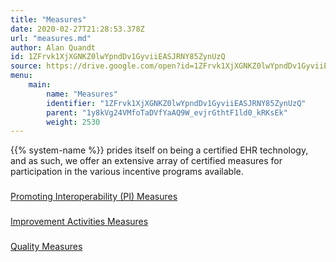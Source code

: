```yaml
---
title: "Measures"
date: 2020-02-27T21:28:53.378Z
url: "measures.md"
author: Alan Quandt
id: 1ZFrvk1XjXGNKZ0lwYpndDv1GyviiEASJRNY85ZynUzQ
source: https://drive.google.com/open?id=1ZFrvk1XjXGNKZ0lwYpndDv1GyviiEASJRNY85ZynUzQ
menu:
    main:
        name: "Measures"
        identifier: "1ZFrvk1XjXGNKZ0lwYpndDv1GyviiEASJRNY85ZynUzQ"
        parent: "1y8kVg24VMfoTaDVfYaAQ9W_evjrGthtF1ld0_kRKsEk"
        weight: 2530
---
```











{{% system-name %}} prides itself on being a certified EHR technology, and as such, we offer an extensive array of certified measures for participation in the various incentive programs available.













### 

[Promoting Interoperability (PI) Measures](promoting-interoperability-pi-measures.md)





### 

[Improvement Activities Measures](improvement-activities-measures.md)





### 

[Quality Measures](quality-measures-list.md)



